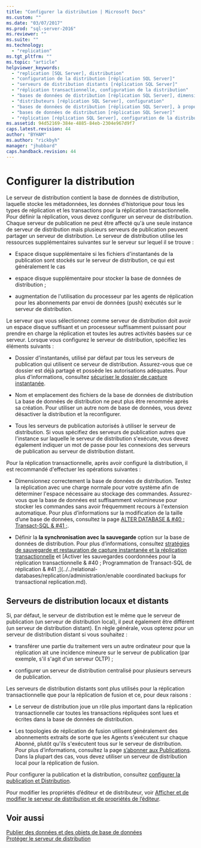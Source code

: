 ```yaml
---
title: "Configurer la distribution | Microsoft Docs"
ms.custom: ""
ms.date: "03/07/2017"
ms.prod: "sql-server-2016"
ms.reviewer: ""
ms.suite: ""
ms.technology: 
  - "replication"
ms.tgt_pltfrm: ""
ms.topic: "article"
helpviewer_keywords: 
  - "replication [SQL Server], distribution"
  - "configuration de la distribution [réplication SQL Server]"
  - "serveurs de distribution distants [réplication SQL Server]"
  - "réplication transactionnelle, configuration de la distribution"
  - "bases de données de distribution [réplication SQL Server], dimensionnement"
  - "distributeurs [réplication SQL Server], configuration"
  - "bases de données de distribution [réplication SQL Server], à propos des bases de données de distribution"
  - "bases de données de distribution [réplication SQL Server]"
  - "réplication [réplication SQL Server], configuration de la distribution"
ms.assetid: 94d52169-384e-4885-84eb-2304e967d9f7
caps.latest.revision: 44
author: "BYHAM"
ms.author: "rickbyh"
manager: "jhubbard"
caps.handback.revision: 44
---
```

# Configurer la distribution
  Le serveur de distribution contient la base de données de distribution, laquelle stocke les métadonnées, les données d'historique pour tous les types de réplication et les transactions pour la réplication transactionnelle. Pour définir la réplication, vous devez configurer un serveur de distribution. Chaque serveur de publication ne peut être affecté qu'à une seule instance de serveur de distribution mais plusieurs serveurs de publication peuvent partager un serveur de distribution. Le serveur de distribution utilise les ressources supplémentaires suivantes sur le serveur sur lequel il se trouve :  
  
-   Espace disque supplémentaire si les fichiers d'instantanés de la publication sont stockés sur le serveur de distribution, ce qui est généralement le cas  
  
-   espace disque supplémentaire pour stocker la base de données de distribution ;  
  
-   augmentation de l'utilisation du processeur par les agents de réplication pour les abonnements par envoi de données (push) exécutés sur le serveur de distribution.  
  
 Le serveur que vous sélectionnez comme serveur de distribution doit avoir un espace disque suffisant et un processeur suffisamment puissant pour prendre en charge la réplication et toutes les autres activités basées sur ce serveur. Lorsque vous configurez le serveur de distribution, spécifiez les éléments suivants :  
  
-   Dossier d'instantanés, utilisé par défaut par tous les serveurs de publication qui utilisent ce serveur de distribution. Assurez-vous que ce dossier est déjà partagé et possède les autorisations adéquates. Pour plus d’informations, consultez [sécuriser le dossier de capture instantanée](../../relational-databases/replication/security/secure-the-snapshot-folder.md).  
  
-   Nom et emplacement des fichiers de la base de données de distribution La base de données de distribution ne peut plus être renommée après sa création. Pour utiliser un autre nom de base de données, vous devez désactiver la distribution et la reconfigurer.  
  
-   Tous les serveurs de publication autorisés à utiliser le serveur de distribution. Si vous spécifiez des serveurs de publication autres que l'instance sur laquelle le serveur de distribution s'exécute, vous devez également indiquer un mot de passe pour les connexions des serveurs de publication au serveur de distribution distant.  
  
 Pour la réplication transactionnelle, après avoir configuré la distribution, il est recommandé d'effectuer les opérations suivantes :  
  
-   Dimensionnez correctement la base de données de distribution. Testez la réplication avec une charge normale pour votre système afin de déterminer l'espace nécessaire au stockage des commandes. Assurez-vous que la base de données est suffisamment volumineuse pour stocker les commandes sans avoir fréquemment recours à l'extension automatique. Pour plus d’informations sur la modification de la taille d’une base de données, consultez la page [ALTER DATABASE & #40 ; Transact-SQL & #41 ;](../../t-sql/statements/alter-database-transact-sql.md).  
  
-   Définir la **la synchronisation avec la sauvegarde** option sur la base de données de distribution. Pour plus d’informations, consultez [stratégies de sauvegarde et restauration de capture instantanée et la réplication transactionnelle](../../relational-databases/replication/administration/strategies-for-backing-up-and-restoring-snapshot-and-transactional-replication.md) et [Activer les sauvegardes coordonnées pour la réplication transactionnelle & #40 ; Programmation de Transact-SQL de réplication & #41 ;](../../relational-databases/replication/administration/enable coordinated backups for transactional replication.md).  
  
## Serveurs de distribution locaux et distants  
 Si, par défaut, le serveur de distribution est le même que le serveur de publication (un serveur de distribution local), il peut également être différent (un serveur de distribution distant). En règle générale, vous opterez pour un serveur de distribution distant si vous souhaitez :  
  
-   transférer une partie du traitement vers un autre ordinateur pour que la réplication ait une incidence mineure sur le serveur de publication (par exemple, s'il s'agit d'un serveur OLTP) ;  
  
-   configurer un serveur de distribution centralisé pour plusieurs serveurs de publication.  
  
 Les serveurs de distribution distants sont plus utilisés pour la réplication transactionnelle que pour la réplication de fusion et ce, pour deux raisons :  
  
-   Le serveur de distribution joue un rôle plus important dans la réplication transactionnelle car toutes les transactions répliquées sont lues et écrites dans la base de données de distribution.  
  
-   Les topologies de réplication de fusion utilisent généralement des abonnements extraits de sorte que les Agents s'exécutent sur chaque Abonné, plutôt qu'ils s'exécutent tous sur le serveur de distribution.  Pour plus d’informations, consultez la page [s’abonner aux Publications](../../relational-databases/replication/subscribe-to-publications.md). Dans la plupart des cas, vous devez utiliser un serveur de distribution local pour la réplication de fusion.  
  
 Pour configurer la publication et la distribution, consultez [configurer la publication et Distribution](../../relational-databases/replication/configure-publishing-and-distribution.md).  
  
 Pour modifier les propriétés d’éditeur et de distributeur, voir [Afficher et de modifier le serveur de distribution et de propriétés de l’éditeur](../../relational-databases/replication/view-and-modify-distributor-and-publisher-properties.md).  
  
## Voir aussi  
 [Publier des données et des objets de base de données](../../relational-databases/replication/publish/publish-data-and-database-objects.md)   
 [Protéger le serveur de distribution](../../relational-databases/replication/security/secure-the-distributor.md)  
  
  